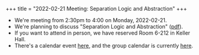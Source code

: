 +++
title = "2022-02-21 Meeting: Separation Logic and Abstraction"
+++

- We're meeting from 2:30pm to 4:00 on Monday, 2022-02-21.
- We're planning to discuss "Separation Logic and Abstraction" ([pdf]).
- If you want to attend in person, we have reserved Room 6-212 in Keller Hall.
- There's a calendar event [here][event], and the group calendar is currently [here](https://umn-plseminar.github.io/#calendar).

<!--more-->

[event]: https://calendar.google.com/calendar/event?eid=cWQ4YzZkamxyaDlhZGQycWVkbWxmMHU3MThfMjAyMTEwMjFUMjA1MDAwWiBwZTJwNG9kazdrZnBldGc2YzBzNHE5Zjdqa0Bn&ctz=America/Chicago
[pdf]: https://dl.acm.org/doi/pdf/10.1145/1047659.1040326
